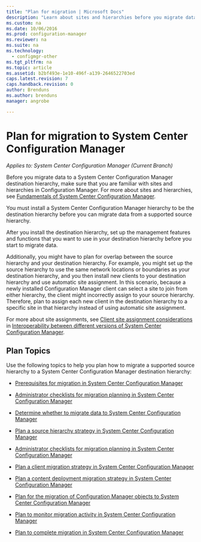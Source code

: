 ```yaml
---
title: "Plan for migration | Microsoft Docs"
description: "Learn about sites and hierarchies before you migrate data to a System Center Configuration Manager destination hierarchy."
ms.custom: na
ms.date: 10/06/2016
ms.prod: configuration-manager
ms.reviewer: na
ms.suite: na
ms.technology:
  - configmgr-other
ms.tgt_pltfrm: na
ms.topic: article
ms.assetid: b2bf493e-1e10-496f-a139-2646522703ed
caps.latest.revision: 7
caps.handback.revision: 0
author: Brendunsms.author: brendunsmanager: angrobe

---
```

# Plan for migration to System Center Configuration Manager*Applies to: System Center Configuration Manager (Current Branch)*
Before you migrate data to a System Center Configuration Manager destination hierarchy, make sure that you are familiar with sites and hierarchies in Configuration Manager. For more about sites and hierarchies, see [Fundamentals of System Center Configuration Manager](../../core/understand/fundamentals.md).  

 You must install a System Center Configuration Manager hierarchy to be the destination hierarchy before you can migrate data from a supported source hierarchy.  

 After you install the destination hierarchy, set up the management features and functions that you want to use in your destination hierarchy before you start to migrate data.  

 Additionally, you might have to plan for overlap between the source hierarchy and your destination hierarchy. For example, you might set up the source hierarchy to use the same network locations or boundaries as your destination hierarchy, and you then install new clients to your destination hierarchy and use automatic site assignment. In this scenario, because a newly installed Configuration Manager client can select a site to join from either hierarchy, the client might incorrectly assign to your source hierarchy. Therefore, plan to assign each new client in the destination hierarchy to a specific site in that hierarchy instead of using automatic site assignment.  

 For more about site assignments, see [Client site assignment considerations](../../core/plan-design/hierarchy/interoperability-between-different-versions.md#BKMK_SupConfigSiteAssignment) in [Interoperability between different versions of System Center Configuration Manager](../../core/plan-design/hierarchy/interoperability-between-different-versions.md).  

## Plan Topics  
 Use the following topics to help you plan how to migrate a supported source hierarchy to a System Center Configuration Manager destination hierarchy: 

-   [Prerequisites for migration in System Center Configuration Manager](../../core/migration/prerequisites-for-migration.md)  

-   [Administrator checklists for migration planning in System Center Configuration Manager](../../core/migration/administrator-checklists-for-migration-planning.md)  

-   [Determine whether to migrate data to System Center Configuration Manager](../../core/migration/determine-whether-to-migrate-data.md)  

-   [Plan a source hierarchy strategy in System Center Configuration Manager](../../core/migration/planning-a-source-hierarchy-strategy.md)  

-   [Administrator checklists for migration planning in System Center Configuration Manager](../../core/migration/administrator-checklists-for-migration-planning.md)  

-   [Plan a client migration strategy in System Center Configuration Manager](../../core/migration/planning-a-client-migration-strategy.md)  

-   [Plan a content deployment migration strategy in System Center Configuration Manager](../../core/migration/planning-a-content-deployment-migration-strategy.md)  

-   [Plan for the migration of Configuration Manager objects to System Center Configuration Manager](../../core/migration/planning-for-the-migration-of-objects.md)  

-   [Plan to monitor migration activity in System Center Configuration Manager](../../core/migration/planning-to-monitor-migration-activity.md)  

-   [Plan to complete migration in System Center Configuration Manager](../../core/migration/planning-to-complete-migration.md)  
